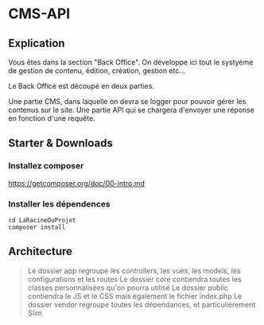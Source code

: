 # CMS-API

## Explication

Vous êtes dans la section "Back Office".
On développe ici tout le systyème de gestion de contenu, édition, création, gestion etc...

Le Back Office est découpé en deux parties.

Une partie CMS, dans laquelle on devra se logger pour pouvoir gérer les contenus sur le site.
Une partie API qui se chargera d'envoyer une réponse en fonction d'une requête.

## Starter & Downloads

### Installez composer 
https://getcomposer.org/doc/00-intro.md

### Installer les dépendences
```
cd LaRacineDuProjet
composer install
```

## Architecture

> Le dossier app regroupe les controllers, les vues, les models, les configurations et les routes
> Le dossier core contiendra toutes les classes personnalisées qu'on pourra utilisé
> Le dossier public contiendra le JS et le CSS mais également le fichier index.php
> Le dossier vendor regroupe toutes les dépendances, et particulièrement Slim